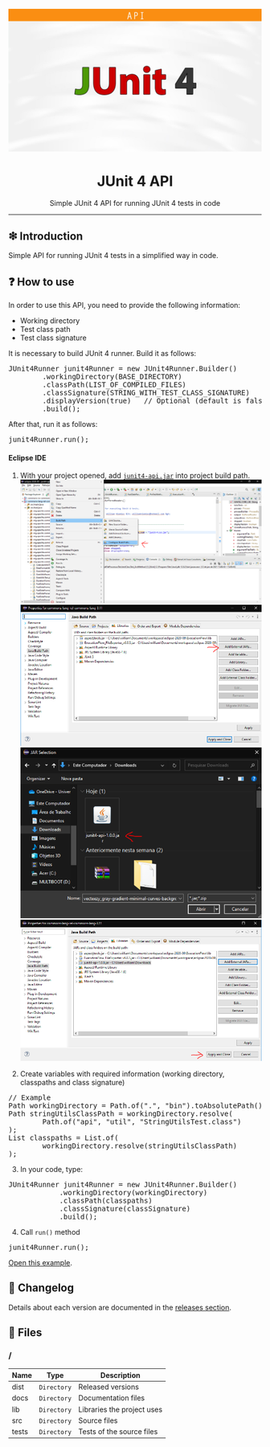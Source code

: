 
![](https://raw.githubusercontent.com/williamniemiec/junit4-api/master/docs/img/logo/logo.jpg?raw=true)

<h1 align='center'>JUnit 4 API</h1>

<p align='center'>Simple JUnit 4 API for running JUnit 4 tests in code</p>

<hr />

## ❇ Introduction
Simple API for running JUnit 4 tests in a simplified way in code.

## ❓ How to use
In order to use this API, you need to provide the following information:
* Working directory
* Test class path
* Test class signature

It is necessary to build JUnit 4 runner. Build it as follows:
<pre>
JUnit4Runner junit4Runner = new JUnit4Runner.Builder()
		.workingDirectory(BASE_DIRECTORY)
		.classPath(LIST_OF_COMPILED_FILES)
		.classSignature(STRING_WITH_TEST_CLASS_SIGNATURE)
		.displayVersion(true)	// Optional (default is false)
		.build();
</pre>

After that, run it as follows:
<pre>
junit4Runner.run();
</pre>

#### Eclipse IDE
1) With your project opened, add [`junit4-api.jar`](https://github.com/williamniemiec/junit4-api/releases/) into project build path.
![step1](https://raw.githubusercontent.com/williamniemiec/junit4-api/master/docs/img/how-to-use/step1.png?raw=true)
![step2](https://raw.githubusercontent.com/williamniemiec/junit4-api/master/docs/img/how-to-use/step2.png?raw=true)
![step3](https://raw.githubusercontent.com/williamniemiec/junit4-api/master/docs/img/how-to-use/step3.png?raw=true)
![step4](https://raw.githubusercontent.com/williamniemiec/junit4-api/master/docs/img/how-to-use/step4.png?raw=true)

2) Create variables with required information (working directory, classpaths and class signature)
<pre>
// Example
Path workingDirectory = Path.of(".", "bin").toAbsolutePath().normalize();
Path stringUtilsClassPath = workingDirectory.resolve(
		Path.of("api", "util", "StringUtilsTest.class")
);
List<Path> classpaths = List.of(
		workingDirectory.resolve(stringUtilsClassPath)
);
</pre>

3) In your code, type:
<pre>
JUnit4Runner junit4Runner = new JUnit4Runner.Builder()
			.workingDirectory(workingDirectory)
			.classPath(classpaths)
			.classSignature(classSignature)
			.build();
</pre>

4) Call `run()` method
<pre>
junit4Runner.run();
</pre>

[Open this example](https://github.com/williamniemiec/junit4-api/blob/master/tests/api/junit4/JUnit4RunnerTest.java).


## 🚩 Changelog
Details about each version are documented in the [releases section](https://github.com/williamniemiec/junit4-api/releases).

## 📁 Files
### /
|        Name 	|Type|Description|
|----------------|-------------------------------|-----------------------------|
|dist |`Directory`|Released versions|
|docs |`Directory`|Documentation files|
|lib   |`Directory`|Libraries the project uses   |
|src     |`Directory`| Source files |
|tests|`Directory`|Tests of the source files|

